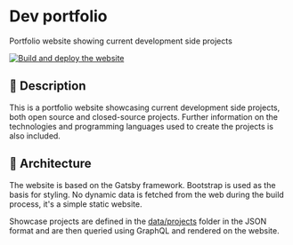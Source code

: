 # Dev portfolio

Portfolio website showing current development side projects

[![Build and deploy the website](https://github.com/jarne/portfolio/actions/workflows/build-deploy.yml/badge.svg)](https://github.com/jarne/portfolio/actions/workflows/build-deploy.yml)

## 📙 Description

This is a portfolio website showcasing current development side projects, both open source and
closed-source projects. Further information on the technologies and programming languages used to
create the projects is also included.

## 🧱 Architecture

The website is based on the Gatsby framework. Bootstrap is used as the basis for styling.
No dynamic data is fetched from the web during the build process, it's a simple static website.

Showcase projects are defined in the [data/projects](./src/data/projects) folder in the JSON format
and are then queried using GraphQL and rendered on the website.
